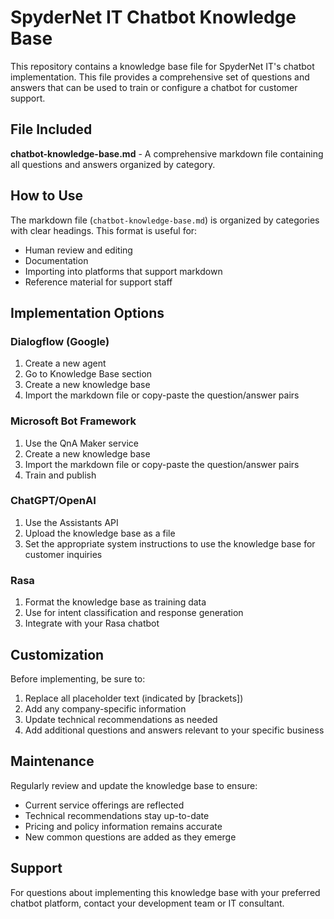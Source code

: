 # SpyderNet IT Chatbot Knowledge Base

This repository contains a knowledge base file for SpyderNet IT's chatbot implementation. This file provides a comprehensive set of questions and answers that can be used to train or configure a chatbot for customer support.

## File Included

**chatbot-knowledge-base.md** - A comprehensive markdown file containing all questions and answers organized by category.

## How to Use

The markdown file (`chatbot-knowledge-base.md`) is organized by categories with clear headings. This format is useful for:
- Human review and editing
- Documentation
- Importing into platforms that support markdown
- Reference material for support staff

## Implementation Options

### Dialogflow (Google)
1. Create a new agent
2. Go to Knowledge Base section
3. Create a new knowledge base
4. Import the markdown file or copy-paste the question/answer pairs

### Microsoft Bot Framework
1. Use the QnA Maker service
2. Create a new knowledge base
3. Import the markdown file or copy-paste the question/answer pairs
4. Train and publish

### ChatGPT/OpenAI
1. Use the Assistants API
2. Upload the knowledge base as a file
3. Set the appropriate system instructions to use the knowledge base for customer inquiries

### Rasa
1. Format the knowledge base as training data
2. Use for intent classification and response generation
3. Integrate with your Rasa chatbot

## Customization

Before implementing, be sure to:
1. Replace all placeholder text (indicated by [brackets])
2. Add any company-specific information
3. Update technical recommendations as needed
4. Add additional questions and answers relevant to your specific business

## Maintenance

Regularly review and update the knowledge base to ensure:
- Current service offerings are reflected
- Technical recommendations stay up-to-date
- Pricing and policy information remains accurate
- New common questions are added as they emerge

## Support

For questions about implementing this knowledge base with your preferred chatbot platform, contact your development team or IT consultant. 